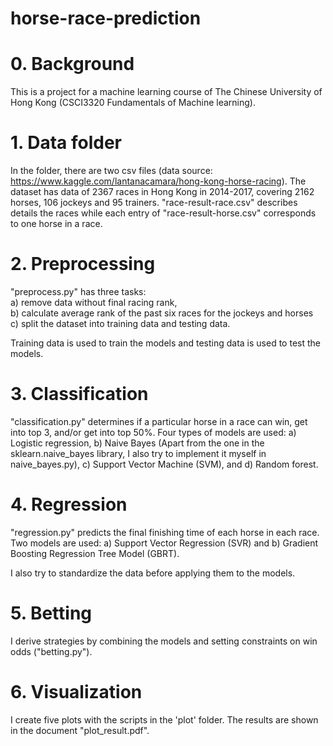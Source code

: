 # horse-race-prediction

# 0. Background
   This is a project for a machine learning course of The Chinese University of Hong Kong (CSCI3320 Fundamentals of Machine learning).
   
# 1. Data folder
   In the folder, there are two csv files (data source: https://www.kaggle.com/lantanacamara/hong-kong-horse-racing).
   The dataset has data of 2367 races in Hong Kong in 2014-2017, covering 2162 horses, 106 jockeys and 95 trainers.
   "race-result-race.csv" describes details the races while each entry of "race-result-horse.csv" corresponds to one horse in a race.

# 2. Preprocessing
   "preprocess.py" has three tasks:  
   a) remove data without final racing rank,  
   b) calculate average rank of the past six races for the jockeys and horses   
   c) split the dataset into training data and testing data.
   
   Training data is used to train the models and testing data is used to test the models.
   
# 3. Classification
   "classification.py" determines if a particular horse in a race can win, get into top 3, and/or get into top 50%.
   Four types of models are used: a) Logistic regression, b) Naive Bayes (Apart from the one in the sklearn.naive_bayes library, I also try to implement it myself in naive_bayes.py), c) Support Vector Machine (SVM), and d) Random forest.
   
# 4. Regression
   "regression.py" predicts the final finishing time of each horse in each race.
   Two models are used: a) Support Vector Regression (SVR) and b) Gradient Boosting Regression Tree Model (GBRT).
   
   I also try to standardize the data before applying them to the models.
   
# 5. Betting
   I derive strategies by combining the models and setting constraints on win odds ("betting.py").
   
# 6. Visualization
   I create five plots with the scripts in the 'plot' folder.
   The results are shown in the document "plot_result.pdf".
   
   
